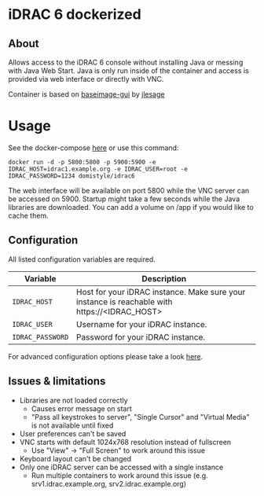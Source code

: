 # iDRAC 6 dockerized

## About

Allows access to the iDRAC 6 console without installing Java or messing with Java Web Start. Java is only run inside of the container and access is provided via web interface or directly with VNC.

Container is based on [baseimage-gui](https://github.com/jlesage/docker-baseimage-gui) by [jlesage](https://github.com/jlesage)

# Usage

See the docker-compose [here](https://github.com/DomiStyle/docker-idrac6/blob/master/docker-compose.yml) or use this command:

    docker run -d -p 5800:5800 -p 5900:5900 -e IDRAC_HOST=idrac1.example.org -e IDRAC_USER=root -e IDRAC_PASSWORD=1234 domistyle/idrac6

The web interface will be available on port 5800 while the VNC server can be accessed on 5900. Startup might take a few seconds while the Java libraries are downloaded. You can add a volume on /app if you would like to cache them.

## Configuration

All listed configuration variables are required.

| Variable       | Description                                  |
|----------------|----------------------------------------------|
|`IDRAC_HOST`| Host for your iDRAC instance. Make sure your instance is reachable with https://<IDRAC_HOST> |
|`IDRAC_USER`| Username for your iDRAC instance. |
|`IDRAC_PASSWORD`| Password for your iDRAC instance. |

For advanced configuration options please take a look [here](https://github.com/jlesage/docker-baseimage-gui#environment-variables).

## Issues & limitations

* Libraries are not loaded correctly
  * Causes error message on start
  * "Pass all keystrokes to server", "Single Cursor" and "Virtual Media" is not available until fixed
* User preferences can't be saved
* VNC starts with default 1024x768 resolution instead of fullscreen
  * Use "View" -> "Full Screen" to work around this issue
* Keyboard layout can't be changed
* Only one iDRAC server can be accessed with a single instance
  * Run multiple containers to work around this issue (e.g. srv1.idrac.example.org, srv2.idrac.example.org)
